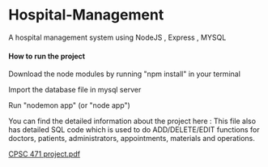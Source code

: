 # Hospital-Management
A hospital management system using NodeJS , Express , MYSQL



#### How to run the project
Download the node modules by running "npm install" in your terminal

Import the database file in mysql server

Run "nodemon app" (or "node app") 

You can find the detailed information about the project here :
This file also has detailed SQL code which is used to do ADD/DELETE/EDIT functions for doctors, patients, administrators, appointments, materials and operations.

[CPSC 471 project.pdf](https://github.com/alokiksingh1/hospital_management/files/15327731/CPSC.471.project.pdf)
